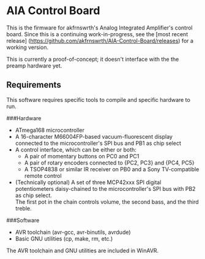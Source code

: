 AIA Control Board
=================

This is the firmware for akfrnswrth's Analog Integrated Amplifier's control board. 
Since this is a continuing work-in-progress, see the 
[most recent release] (https://github.com/akfrnswrth/AIA-Control-Board/releases)
for a working version.

This is currently a proof-of-concept; it doesn't interface with the the
preamp hardware yet.

Requirements
------------

This software requires specific tools to compile and specific hardware to run.

###Hardware

 * ATmega168 microcontroller
 * A 16-character M66004FP-based vacuum-fluorescent display connected to the 
   microcontroller's SPI bus and PB1 as chip select
 * A control interface, which can be either or both:
     * A pair of momentary buttons on PC0 and PC1
	 * A pair of rotary encoders connected to {PC2, PC3} and {PC4, PC5}
     * A TSOP4838 or similar IR receiver on PB0 and a Sony TV-compatible remote control
 * (Technically optional) A set of three MCP42xxx SPI digital potentiometers 
   daisy-chained to the microcontroller's SPI bus with PB2 as chip select.  
   The first pot in the chain controls volume, the second bass, and the third 
   treble.

###Software
 * AVR toolchain (avr-gcc, avr-binutils, avrdude)
 * Basic GNU utilities (cp, make, rm, etc.)

The AVR toolchain and GNU utilities are included in WinAVR.
